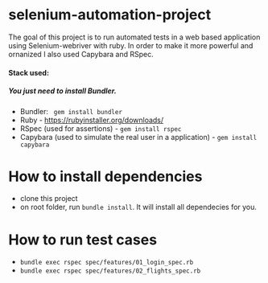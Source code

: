 # selenium-automation-project

The goal of this project is to run automated tests in a web based application using Selenium-webriver with ruby. In order to make it more powerful and ornanized I also used Capybara and RSpec.
<h4>Stack used:</h4>
<h5>You just need to install Bundler.</h5>

* Bundler: <code> gem install bundler </code>
* Ruby - https://rubyinstaller.org/downloads/
* RSpec (used for assertions) - <code>gem install rspec</code>
* Capybara (used to simulate the real user in a application) - <code>gem install capybara</code>

# How to install dependencies

* clone this project
* on root folder, run <code>bundle install</code>. It will install all dependecies for you.

# How to run test cases
* <code>bundle exec rspec spec/features/01_login_spec.rb </code>
* <code>bundle exec rspec spec/features/02_flights_spec.rb</code>
